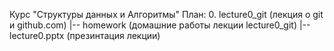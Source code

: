 Курс "Структуры данных и Алгоритмы"
План:
0. lecture0_git (лекция о git и github.com)
|-- homework (домашние работы лекции lecture0_git)
|-- lecture0.pptx (презинтация лекции)